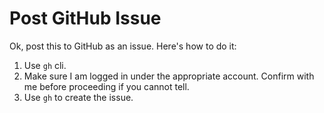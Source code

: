 # Post GitHub Issue

Ok, post this to GitHub as an issue. Here's how to do it:

1. Use `gh` cli.
2. Make sure I am logged in under the appropriate account. Confirm with me
   before proceeding if you cannot tell.
3. Use `gh` to create the issue.

